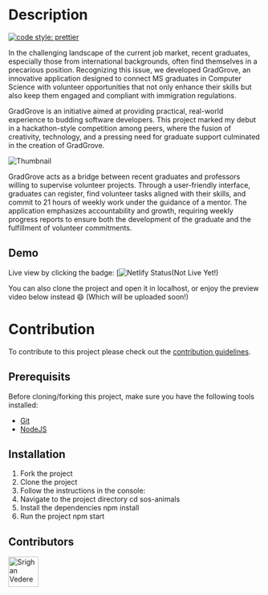 # Description

[![code style: prettier](https://img.shields.io/badge/code_style-prettier-ff69b4.svg?style=flat-square)](https://github.com/prettier/prettier)

In the challenging landscape of the current job market, recent graduates, especially those from international backgrounds, often find themselves in a precarious position. Recognizing this issue, we developed GradGrove, an innovative application designed to connect MS graduates in Computer Science with volunteer opportunities that not only enhance their skills but also keep them engaged and compliant with immigration regulations.

GradGrove is an initiative aimed at providing practical, real-world experience to budding software developers. This project marked my debut in a hackathon-style competition among peers, where the fusion of creativity, technology, and a pressing need for graduate support culminated in the creation of GradGrove.

![Thumbnail](https://github.com/srighankittu/GradGrove/blob/main/public/assets/logo/DALL%C2%B7E%202024-02-15%2019.49.15%20-%20Create%20a%20vibrant%20and%20visually%20descriptive%20banner%20image%20for%20the%20GradGrove%20project%2C%20an%20application%20designed%20to%20connect%20MS%20graduates%20in%20Computer%20Science%20.webp)

GradGrove acts as a bridge between recent graduates and professors willing to supervise volunteer projects. Through a user-friendly interface, graduates can register, find volunteer tasks aligned with their skills, and commit to 21 hours of weekly work under the guidance of a mentor. The application emphasizes accountability and growth, requiring weekly progress reports to ensure both the development of the graduate and the fulfillment of volunteer commitments.


## Demo

Live view by clicking the badge: [![Netlify Status]()(Not Live Yet!)

You can also clone the project and open it in localhost, or enjoy the preview
video below instead :smile: (Which will be uploaded soon!)



# Contribution

To contribute to this project please check out the [contribution guidelines](https://github.com/srighankittu/GradGrove/blob/main/CONTRIBUTION.md).

## Prerequisits

Before cloning/forking this project, make sure you have the following tools installed:

- [Git](https://git-scm.com/downloads)
- [NodeJS](https://nodejs.org/en/download/)

## Installation

1. Fork the project
2. Clone the project
3. Follow the instructions in the console:
4. Navigate to the project directory cd sos-animals
5. Install the dependencies npm install
6. Run the project npm start

## Contributors

[//]: contributor-faces

<a href="https://github.com/srighankittu"><img src="https://avatars.githubusercontent.com/u/107845663?v=4" title="Srighan Vedere" width="60" height="60"></a>

[//]: contributor-faces
